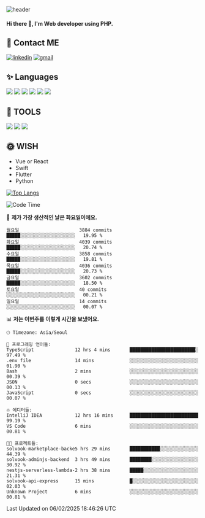 ![header](https://capsule-render.vercel.app/api?type=waving&color=auto&height=300&section=header&text=Elin&fontSize=90&animation=twinkling)

#### Hi there 👋, I'm <b>Web developer</b> using PHP. ####

<!--
- 🔭 I’m currently working on Uniwill
- 🌱 I’m currently learning Vue or React or Python.
-->

<!---#### I am PHP developer --->

## 💌 Contact ME ###
[<img src='https://img.shields.io/badge/-EunjiKo-%230A66C2?style=flat-square&logo=LinkedIn&logoColor=white' alt='linkedin'>](https://www.linkedin.com/in/https://www.linkedin.com/in/eunji-ko-00a907164//)  [<img src='https://img.shields.io/badge/-einee214%40gmail.com-%23EA4335?style=flat-square&logo=Gmail&logoColor=white' alt='gmail'>](einee214@gmail.com)  


## ✨ Languages
<img src='https://img.shields.io/badge/-PHP-%23777BB4?style=for-the-badge&logo=PHP&logoColor=white'> <img src='https://img.shields.io/badge/-Laravel-%23FF2D20?style=for-the-badge&logo=Laravel&logoColor=white'> <img src='https://img.shields.io/badge/Jquery-%230769AD?style=for-the-badge&logo=Jquery&logoColor=white'> <img src='https://img.shields.io/badge/CSS3-%231572B6?style=for-the-badge&logo=CSS3&logoColor=white'> <img src='https://img.shields.io/badge/Bootstrap-%237952B3?style=for-the-badge&logo=Bootstrap&logoColor=white' > <img src='https://img.shields.io/badge/MySQL-%234479A1?style=for-the-badge&logo=MySQL&logoColor=white' >

## 🌷 TOOLS
<img src='https://img.shields.io/badge/PHPSTORM-%23000000?style=for-the-badge&logo=PhpStorm&logoColor=white' > <img src='https://img.shields.io/badge/GitLab-%23FCA121?style=for-the-badge&logo=GitLab&logoColor=white' > <img src='https://img.shields.io/badge/GitHub-%23181717?style=for-the-badge&logo=GitHub&logoColor=white'>


## 🌞 WISH
- Vue or React
- Swift
- Flutter
- Python


[![Top Langs](https://github-readme-stats.vercel.app/api/top-langs/?username=ein214&layout=compact)](https://github.com/anuraghazra/github-readme-stats)

<!--START_SECTION:waka-->
![Code Time](http://img.shields.io/badge/Code%20Time-4%2C030%20hrs%2047%20mins-blue)

📅 **제가 가장 생산적인 날은 화요일이에요.** 

```text
월요일                      3884 commits        █████░░░░░░░░░░░░░░░░░░░░   19.95 % 
화요일                      4039 commits        █████░░░░░░░░░░░░░░░░░░░░   20.74 % 
수요일                      3858 commits        █████░░░░░░░░░░░░░░░░░░░░   19.81 % 
목요일                      4036 commits        █████░░░░░░░░░░░░░░░░░░░░   20.73 % 
금요일                      3602 commits        █████░░░░░░░░░░░░░░░░░░░░   18.50 % 
토요일                      40 commits          ░░░░░░░░░░░░░░░░░░░░░░░░░   00.21 % 
일요일                      14 commits          ░░░░░░░░░░░░░░░░░░░░░░░░░   00.07 % 
```


📊 **저는 이번주를 이렇게 시간을 보냈어요.** 

```text
🕑︎ Timezone: Asia/Seoul

💬 프로그래밍 언어들: 
TypeScript               12 hrs 4 mins       ████████████████████████░   97.49 % 
.env file                14 mins             ░░░░░░░░░░░░░░░░░░░░░░░░░   01.90 % 
Bash                     2 mins              ░░░░░░░░░░░░░░░░░░░░░░░░░   00.39 % 
JSON                     0 secs              ░░░░░░░░░░░░░░░░░░░░░░░░░   00.13 % 
JavaScript               0 secs              ░░░░░░░░░░░░░░░░░░░░░░░░░   00.07 % 

🔥 에디터들: 
IntelliJ IDEA            12 hrs 16 mins      █████████████████████████   99.19 % 
VS Code                  6 mins              ░░░░░░░░░░░░░░░░░░░░░░░░░   00.81 % 

🐱‍💻 프로젝트들: 
solvook-marketplace-backe5 hrs 29 mins       ███████████░░░░░░░░░░░░░░   44.39 % 
solvook-adminjs-backend  3 hrs 49 mins       ████████░░░░░░░░░░░░░░░░░   30.92 % 
nestjs-serverless-lambda-2 hrs 38 mins       █████░░░░░░░░░░░░░░░░░░░░   21.31 % 
solvook-api-express      15 mins             █░░░░░░░░░░░░░░░░░░░░░░░░   02.03 % 
Unknown Project          6 mins              ░░░░░░░░░░░░░░░░░░░░░░░░░   00.81 % 
```


 Last Updated on 06/02/2025 18:46:26 UTC
<!--END_SECTION:waka-->

<!---![GitHub stats](https://github-readme-stats.vercel.app/api?username=ein214&show_icons=true&theme=dracula)  --->



